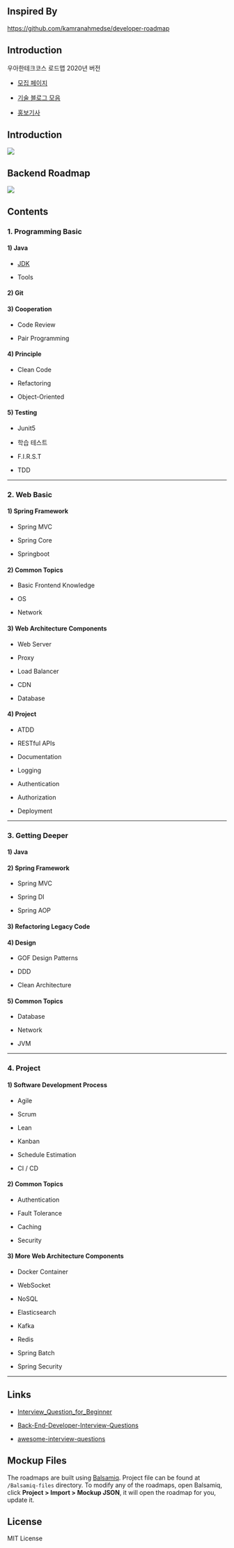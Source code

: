 ## Inspired By
https://github.com/kamranahmedse/developer-roadmap

## Introduction
우아한테크코스 로드맵 2020년 버전<br>

- [모집 페이지](https://woowacourse.github.io/)

- [기술 블로그 모음](https://woowabros.github.io/category/techcourse/)

- [홍보기사](https://ppss.kr/archives/201479)

## Introduction
![](./Images/intro_roadmap_v1.0.png)

## Backend Roadmap
![](./Images/backend_roadmap_v1.0.1.png)

## Contents

### 1. Programming Basic

#### 1) Java

- [JDK](./docs/1_programming_basic/jdk.md)
        
- Tools

#### 2) Git

#### 3) Cooperation

- Code Review

- Pair Programming

#### 4) Principle

- Clean Code

- Refactoring

- Object-Oriented
    
#### 5) Testing

- Junit5

- 학습 테스트

- F.I.R.S.T

- TDD

---

### 2. Web Basic

#### 1) Spring Framework

- Spring MVC

- Spring Core

- Springboot

#### 2) Common Topics

- Basic Frontend Knowledge
    
- OS
    
- Network

#### 3) Web Architecture Components

- Web Server

- Proxy
    
- Load Balancer

- CDN

- Database
    
#### 4) Project

- ATDD

- RESTful APIs

- Documentation

- Logging

- Authentication

- Authorization

- Deployment

---

### 3. Getting Deeper

#### 1) Java

#### 2) Spring Framework

- Spring MVC

- Spring DI

- Spring AOP

#### 3) Refactoring Legacy Code

#### 4) Design

- GOF Design Patterns

- DDD

- Clean Architecture

#### 5) Common Topics

- Database

- Network

- JVM

---

### 4. Project

#### 1) Software Development Process

- Agile

- Scrum

- Lean

- Kanban

- Schedule Estimation

- CI / CD

#### 2) Common Topics

- Authentication

- Fault Tolerance

- Caching

- Security

#### 3) More Web Architecture Components

- Docker Container

- WebSocket

- NoSQL

- Elasticsearch

- Kafka

- Redis

- Spring Batch

- Spring Security

---


## Links

- [Interview_Question_for_Beginner](https://github.com/JaeYeopHan/Interview_Question_for_Beginner)

- [Back-End-Developer-Interview-Questions](https://github.com/arialdomartini/Back-End-Developer-Interview-Questions)

- [awesome-interview-questions](https://github.com/MaximAbramchuck/awesome-interview-questions)



## Mockup Files
The roadmaps are built using [Balsamiq](https://balsamiq.com/products/mockups/). Project file can be found at `/Balsamiq-files` directory. To modify any of the roadmaps, open Balsamiq, click **Project > Import > Mockup JSON**, it will open the roadmap for you, update it.

## License
MIT License

